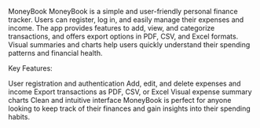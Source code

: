 MoneyBook
MoneyBook is a simple and user-friendly personal finance tracker. Users can register, log in, and easily manage their expenses and income. The app provides features to add, view, and categorize transactions, and offers export options in PDF, CSV, and Excel formats. Visual summaries and charts help users quickly understand their spending patterns and financial health.

Key Features:

User registration and authentication
Add, edit, and delete expenses and income
Export transactions as PDF, CSV, or Excel
Visual expense summary charts
Clean and intuitive interface
MoneyBook is perfect for anyone looking to keep track of their finances and gain insights into their spending habits.
